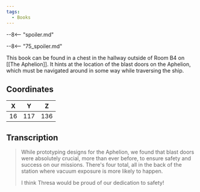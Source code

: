 ```yaml
---
tags:
  - Books
---
```


--8<-- "spoiler.md"

--8<-- "75_spoiler.md"

This book can be found in a chest in the hallway outside of Room B4 on [[The Aphelion]]. It hints at the location of the blast doors on the Aphelion, which must be navigated around in some way while traversing the ship.

## Coordinates
| **X** | **Y** | **Z** |
| :---: | :---: | :---: |
|  16   |  117  |  136  |

## Transcription
> While prototyping designs for the Aphelion, we found that blast doors were absolutely crucial, more than ever before, to ensure safety and success on our missions. There's four total, all in the back of the station where vacuum exposure is more likely to happen.
>
> I think Thresa would be proud of our dedication to safety!

